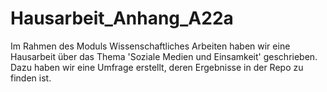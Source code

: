 # Hausarbeit_Anhang_A22a

Im Rahmen des Moduls Wissenschaftliches Arbeiten haben wir eine Hausarbeit über das Thema 'Soziale Medien und Einsamkeit' geschrieben. Dazu haben wir eine Umfrage erstellt, deren Ergebnisse in der Repo zu finden ist.
